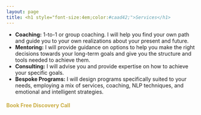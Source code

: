 ```yaml
---
layout: page
title: <h1 style="font-size:4em;color:#caad42;">Services</h1>
---
```


* **Coaching:** 1-to-1 or group coaching. I will help you find your own path and guide you to your own realizations about your present and future.
* **Mentoring:** I will provide guidance on options to help you make the right decisions towards your long-term goals and give you the structure and tools needed to achieve them.
* **Consulting:** I will advise you and provide expertise on how to achieve your specific goals.
* **Bespoke Programs:** I will design programs specifically suited to your needs, employing a mix of services, coaching, NLP techniques, and emotional and intelligent strategies.


<!--<div align="center">
<h1 style="font-size:5em;color:#caad42;">Booking</h1>
</div>

<hr style="height:5px;border-width:5;color:#caad42;text-align:center;background-color:#caad42;">

<div align="center">
<span style="font-size:1em;color:#002950;">Book a Free Consultation</span>
</div>
-->

<h1 style="font-size:1em;color:#caad42;">Book Free Discovery Call</h1>

<div id="booking">
<!-- Calendly inline widget begin -->
<div class="calendly-inline-widget" data-url="https://calendly.com/pat-firststepcoaching/coaching-1-2-1" style="min-width:620px;height:1000px;"></div>
<script type="text/javascript" src="https://assets.calendly.com/assets/external/widget.js"></script>
<!-- Calendly inline widget end -->
</div>
